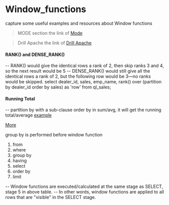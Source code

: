 # Window_functions

capture some useful examples and resources about Window functions

> MODE section
the link of [Mode](https://mode.com/sql-tutorial/sql-window-functions/)

> Drill Apache
the link of [Drill Apache](https://drill.apache.org/docs/sql-window-functions-introduction/)


#### RANK() and DENSE_RANK()
-- RANK() would give the identical rows a rank of 2, then skip ranks 3 and 4, so the next result would be 5
-- DENSE_RANK() would still give all the identical rows a rank of 2, but the following row would be 3—no ranks would be skipped.
select dealer_id, sales, emp_name, rank() over (partition by dealer_id order by sales) as 'row'
from ql_sales;



#### Running Total
-- partition by with a sub-clause order by in sum/avg, it will get the running total/average
[example](https://stackoverflow.com/questions/10039431/how-can-i-use-sum-over)
 
 [More](https://codingsight.com/calculating-running-total-with-over-clause-and-partition-by-clause-in-sql-server/)
  
  group by is performed before window function

  
  1. from
  2. where
  3. group by
  4. having
  5. select
  6. order by
  7. limit
  
 -- Window functions are executed/calculated at the same stage as SELECT, stage 5 in above table. 
 -- In other words, window functions are applied to all rows that are "visible" in the SELECT stage.
